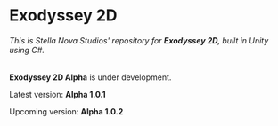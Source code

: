 # Exodyssey 2D
###### This is Stella Nova Studios' repository for **Exodyssey 2D**, built in Unity using C#.

**Exodyssey 2D Alpha** is under development.

Latest version: **Alpha 1.0.1**

Upcoming version: **Alpha 1.0.2**

